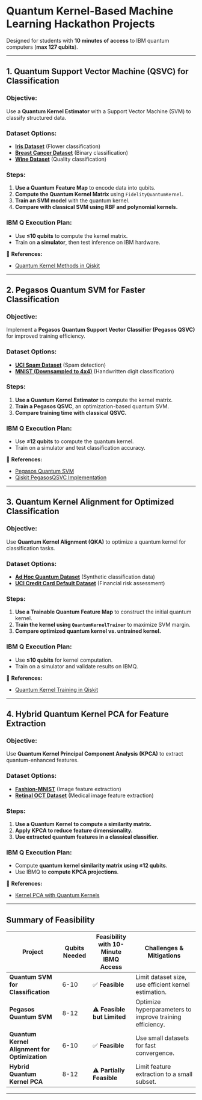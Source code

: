 # Quantum Kernel-Based Machine Learning Hackathon Projects

Designed for students with **10 minutes of access** to IBM quantum computers (**max 127 qubits**).

---

## **1. Quantum Support Vector Machine (QSVC) for Classification**
### **Objective:**  
Use a **Quantum Kernel Estimator** with a Support Vector Machine (SVM) to classify structured data.

### **Dataset Options:**
- **[Iris Dataset](https://scikit-learn.org/stable/auto_examples/datasets/plot_iris_dataset.html)** (Flower classification)
- **[Breast Cancer Dataset](https://scikit-learn.org/stable/modules/generated/sklearn.datasets.load_breast_cancer.html)** (Binary classification)
- **[Wine Dataset](https://scikit-learn.org/stable/modules/generated/sklearn.datasets.load_wine.html)** (Quality classification)

### **Steps:**
1. **Use a Quantum Feature Map** to encode data into qubits.
2. **Compute the Quantum Kernel Matrix** using `FidelityQuantumKernel`.
3. **Train an SVM model** with the quantum kernel.
4. **Compare with classical SVM using RBF and polynomial kernels.**

### **IBM Q Execution Plan:**
- Use **≤10 qubits** to compute the kernel matrix.
- Train on **a simulator**, then test inference on IBM hardware.

🔗 **References:**
- [Quantum Kernel Methods in Qiskit](https://qiskit.org/documentation/machine-learning/tutorials/06_quantum_kernel.html)

---

## **2. Pegasos Quantum SVM for Faster Classification**
### **Objective:**  
Implement a **Pegasos Quantum Support Vector Classifier (Pegasos QSVC)** for improved training efficiency.

### **Dataset Options:**
- **[UCI Spam Dataset](https://archive.ics.uci.edu/ml/datasets/spambase)** (Spam detection)
- **[MNIST (Downsampled to 4x4)](http://yann.lecun.com/exdb/mnist/)** (Handwritten digit classification)

### **Steps:**
1. **Use a Quantum Kernel Estimator** to compute the kernel matrix.
2. **Train a Pegasos QSVC**, an optimization-based quantum SVM.
3. **Compare training time with classical QSVC.**

### **IBM Q Execution Plan:**
- Use **≤12 qubits** to compute the quantum kernel.
- Train on a simulator and test classification accuracy.

🔗 **References:**
- [Pegasos Quantum SVM](https://home.ttic.edu/~nati/Publications/PegasosMPB.pdf)
- [Qiskit PegasosQSVC Implementation](https://qiskit.org/documentation/machine-learning/tutorials/07_pegasos_qsvc.html)

---

## **3. Quantum Kernel Alignment for Optimized Classification**
### **Objective:**  
Use **Quantum Kernel Alignment (QKA)** to optimize a quantum kernel for classification tasks.

### **Dataset Options:**
- **[Ad Hoc Quantum Dataset](https://qiskit.org/documentation/machine-learning/stubs/qiskit_machine_learning.datasets.ad_hoc_data.html)** (Synthetic classification data)
- **[UCI Credit Card Default Dataset](https://www.kaggle.com/datasets/uciml/default-of-credit-card-clients-dataset)** (Financial risk assessment)

### **Steps:**
1. **Use a Trainable Quantum Feature Map** to construct the initial quantum kernel.
2. **Train the kernel using `QuantumKernelTrainer`** to maximize SVM margin.
3. **Compare optimized quantum kernel vs. untrained kernel.**

### **IBM Q Execution Plan:**
- Use **≤10 qubits** for kernel computation.
- Train on a simulator and validate results on IBMQ.

🔗 **References:**
- [Quantum Kernel Training in Qiskit](https://qiskit.org/documentation/machine-learning/tutorials/08_quantum_kernel_training.html)

---

## **4. Hybrid Quantum Kernel PCA for Feature Extraction**
### **Objective:**  
Use **Quantum Kernel Principal Component Analysis (KPCA)** to extract quantum-enhanced features.

### **Dataset Options:**
- **[Fashion-MNIST](https://github.com/zalandoresearch/fashion-mnist)** (Image feature extraction)
- **[Retinal OCT Dataset](https://www.kaggle.com/datasets/paultimothymooney/kermany2018)** (Medical image feature extraction)

### **Steps:**
1. **Use a Quantum Kernel to compute a similarity matrix.**
2. **Apply KPCA to reduce feature dimensionality.**
3. **Use extracted quantum features in a classical classifier.**

### **IBM Q Execution Plan:**
- Compute **quantum kernel similarity matrix using ≤12 qubits**.
- Use IBMQ to **compute KPCA projections**.

🔗 **References:**
- [Kernel PCA with Quantum Kernels](https://qiskit.org/documentation/machine-learning/tutorials/09_quantum_kernel_pca.html)

---

## **Summary of Feasibility**
| **Project** | **Qubits Needed** | **Feasibility with 10-Minute IBMQ Access** | **Challenges & Mitigations** |
|------------|------------------|--------------------------------------|------------------------------|
| **Quantum SVM for Classification** | 6-10 | ✅ **Feasible** | Limit dataset size, use efficient kernel estimation. |
| **Pegasos Quantum SVM** | 8-12 | ⚠️ **Feasible but Limited** | Optimize hyperparameters to improve training efficiency. |
| **Quantum Kernel Alignment for Optimization** | 6-10 | ✅ **Feasible** | Use small datasets for fast convergence. |
| **Hybrid Quantum Kernel PCA** | 8-12 | ⚠️ **Partially Feasible** | Limit feature extraction to a small subset. |

---

